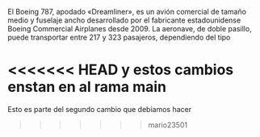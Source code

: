 El Boeing 787, apodado «Dreamliner», es un avión comercial de tamaño medio y fuselaje ancho desarrollado por el fabricante estadounidense Boeing Commercial Airplanes desde 2009. La aeronave, de doble pasillo, puede transportar entre 217 y 323 pasajeros, dependiendo del tipo

<<<<<<< HEAD
y estos cambios enstan en al rama main 
=======

Esto es parte del segundo cambio que debiamos hacer 
>>>>>>> mario23501
